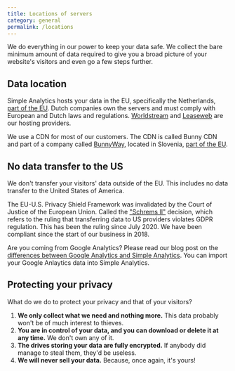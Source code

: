 ```yaml
---
title: Locations of servers
category: general
permalink: /locations
---
```


We do everything in our power to keep your data safe. We collect the bare minimum amount of data required to give you a broad picture of your website's visitors and even go a few steps further.

## Data location

Simple Analytics hosts your data in the EU, specifically the Netherlands, [part of the EU](https://european-union.europa.eu/principles-countries-history/country-profiles/netherlands_en). Dutch companies own the servers and must comply with European and Dutch laws and regulations. [Worldstream](https://www.worldstream.com/) and [Leaseweb](https://www.leaseweb.com/) are our hosting providers.

We use a CDN for most of our customers. The CDN is called Bunny CDN and part of a company called [BunnyWay](https://bunny.net/cdn/), located in Slovenia, [part of the EU](https://european-union.europa.eu/principles-countries-history/country-profiles/slovenia_en).

## No data transfer to the US

We don't transfer your visitors' data outside of the EU. This includes no data transfer to the United States of America. 

The EU-U.S. Privacy Shield Framework was invalidated by the Court of Justice of the European Union. Called the ["Schrems II"](https://iapp.org/news/a/the-schrems-ii-decision-eu-us-data-transfers-in-question/) decision, which refers to the ruling that transferring data to US providers violates GDPR regulation. This has been the ruling since July 2020. We have been compliant since the start of our business in 2018.

Are you coming from Google Analytics? Please read our blog post on the [differences between Google Analytics and Simple Analytics](https://blog.simpleanalytics.com/why-simple-analytics-is-a-great-alternative-to-google-analytics). You can import your Google Anlaytics data into Simple Analytics.

## Protecting your privacy

What do we do to protect your privacy and that of your visitors?

1. **We only collect what we need and nothing more.** This data probably won't be of much interest to thieves.
1. **You are in control of your data, and you can download or delete it at any time.** We don't own any of it.
1. **The drives storing your data are fully encrypted.** If anybody did manage to steal them, they'd be useless.
1. **We will never sell your data.** Because, once again, it's yours!

<img class="drawing" src="https://assets.simpleanalytics.com/images/drawings/magnifying-glass.png" alt="">
